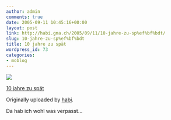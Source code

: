```yaml
---
author: admin
comments: true
date: 2005-09-11 10:45:16+00:00
layout: post
link: http://habi.gna.ch/2005/09/11/10-jahre-zu-sp%ef%bf%bdt/
slug: 10-jahre-zu-sp%ef%bf%bdt
title: 10 jahre zu spät
wordpress_id: 73
categories:
- moblog
---
```



 [![](http://static.flickr.com/29/42260472_7dd524437b_m.jpg)](http://www.flickr.com/photos/habi/42260472/)
   

 
  [10 jahre zu spät](http://www.flickr.com/photos/habi/42260472/)
    

  Originally uploaded by [habi](http://www.flickr.com/people/habi/).
 



Da hab ich wohl was verpasst...
  

